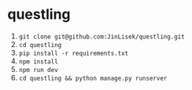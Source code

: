 # questling

1. `git clone git@github.com:JinLisek/questling.git`
2. `cd questling`
3. `pip install -r requirements.txt`
4. `npm install`
5. `npm run dev`
6. `cd questling && python manage.py runserver`
